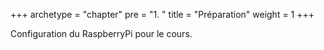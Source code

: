 +++
archetype = "chapter"
pre = "1. "
title = "Préparation"
weight = 1
+++

Configuration du RaspberryPi pour le cours.

